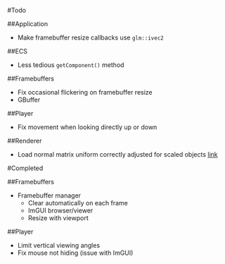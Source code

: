 #Todo

##Application
- Make framebuffer resize callbacks use `glm::ivec2`

##ECS
- Less tedious `getComponent()` method

##Framebuffers
- Fix occasional flickering on framebuffer resize
- GBuffer

##Player
- Fix movement when looking directly up or down

##Renderer
- Load normal matrix uniform correctly adjusted for scaled objects [link](https://learnopengl.com/#!Lighting/Basic-Lighting)

#Completed

##Framebuffers
- Framebuffer manager
	- Clear automatically on each frame
	- ImGUI browser/viewer
	- Resize with viewport

##Player
- Limit vertical viewing angles
- Fix mouse not hiding (issue with ImGUI)
